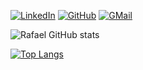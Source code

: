 [![LinkedIn](https://img.shields.io/badge/LinkedIn-0077B5?style=for-the-badge&logo=linkedin&logoColor=white)](https://www.linkedin.com/in/rafael-galdino-7a4b0180/)
[![GitHub](https://img.shields.io/badge/GitHub-100000?style=for-the-badge&logo=github&logoColor=white)](https://github.com/Rafael-GSousa)
[![GMail](https://img.shields.io/badge/Gmail-D14836?style=for-the-badge&logo=gmail&logoColor=white)](rafaelgaldino.sousa@gmail.com)

![Rafael GitHub stats](https://github-readme-stats.vercel.app/api?username=rafael-gsousa&show_icons=true&theme=dracula)

[![Top Langs](https://github-readme-stats.vercel.app/api/top-langs/?username=rafael-gsousa)](https://github.com/rafael-gsousa/github-readme-stats)
